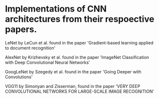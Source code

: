 # Implementations of CNN architectures from their respoective papers.  

LeNet by LeCun et al. found in the paper 'Gradient-based learning applied to document recognition'   

AlexNet by Krizhevsky et al. found in the paper 'ImageNet Classification with Deep Convolutional Neural Networks'   

GoogLeNet by Szegedy et al. found in the paper 'Going Deeper with Convolutions'   

VGG11 by Simonyan and Zisserman, found in the paper 'VERY DEEP CONVOLUTIONAL NETWORKS FOR LARGE-SCALE IMAGE RECOGNITION' 
